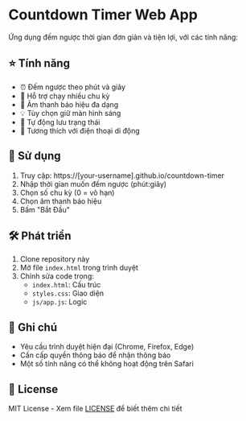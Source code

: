 # Countdown Timer Web App

Ứng dụng đếm ngược thời gian đơn giản và tiện lợi, với các tính năng:

## ⭐ Tính năng

- ⏰ Đếm ngược theo phút và giây
- 🔄 Hỗ trợ chạy nhiều chu kỳ
- 🔔 Âm thanh báo hiệu đa dạng
- 💡 Tùy chọn giữ màn hình sáng
- 💾 Tự động lưu trạng thái
- 📱 Tương thích với điện thoại di động

## 🚀 Sử dụng

1. Truy cập: https://[your-username].github.io/countdown-timer
2. Nhập thời gian muốn đếm ngược (phút:giây)
3. Chọn số chu kỳ (0 = vô hạn)
4. Chọn âm thanh báo hiệu
5. Bấm "Bắt Đầu"

## 🛠️ Phát triển

1. Clone repository này
2. Mở file `index.html` trong trình duyệt
3. Chỉnh sửa code trong:
   - `index.html`: Cấu trúc
   - `styles.css`: Giao diện
   - `js/app.js`: Logic

## 📝 Ghi chú

- Yêu cầu trình duyệt hiện đại (Chrome, Firefox, Edge)
- Cần cấp quyền thông báo để nhận thông báo
- Một số tính năng có thể không hoạt động trên Safari

## 📜 License

MIT License - Xem file [LICENSE](LICENSE) để biết thêm chi tiết